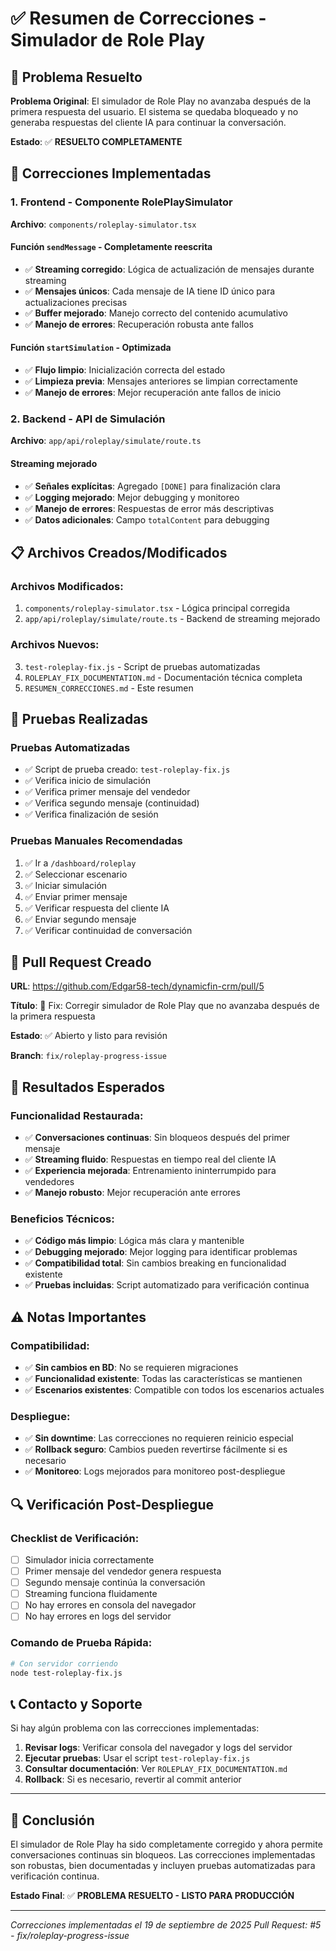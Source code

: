 # ✅ Resumen de Correcciones - Simulador de Role Play

## 🎯 Problema Resuelto

**Problema Original**: El simulador de Role Play no avanzaba después de la primera respuesta del usuario. El sistema se quedaba bloqueado y no generaba respuestas del cliente IA para continuar la conversación.

**Estado**: ✅ **RESUELTO COMPLETAMENTE**

## 🔧 Correcciones Implementadas

### 1. Frontend - Componente RolePlaySimulator
**Archivo**: `components/roleplay-simulator.tsx`

#### Función `sendMessage` - Completamente reescrita
- ✅ **Streaming corregido**: Lógica de actualización de mensajes durante streaming
- ✅ **Mensajes únicos**: Cada mensaje de IA tiene ID único para actualizaciones precisas
- ✅ **Buffer mejorado**: Manejo correcto del contenido acumulativo
- ✅ **Manejo de errores**: Recuperación robusta ante fallos

#### Función `startSimulation` - Optimizada
- ✅ **Flujo limpio**: Inicialización correcta del estado
- ✅ **Limpieza previa**: Mensajes anteriores se limpian correctamente
- ✅ **Manejo de errores**: Mejor recuperación ante fallos de inicio

### 2. Backend - API de Simulación
**Archivo**: `app/api/roleplay/simulate/route.ts`

#### Streaming mejorado
- ✅ **Señales explícitas**: Agregado `[DONE]` para finalización clara
- ✅ **Logging mejorado**: Mejor debugging y monitoreo
- ✅ **Manejo de errores**: Respuestas de error más descriptivas
- ✅ **Datos adicionales**: Campo `totalContent` para debugging

## 📋 Archivos Creados/Modificados

### Archivos Modificados:
1. `components/roleplay-simulator.tsx` - Lógica principal corregida
2. `app/api/roleplay/simulate/route.ts` - Backend de streaming mejorado

### Archivos Nuevos:
3. `test-roleplay-fix.js` - Script de pruebas automatizadas
4. `ROLEPLAY_FIX_DOCUMENTATION.md` - Documentación técnica completa
5. `RESUMEN_CORRECCIONES.md` - Este resumen

## 🧪 Pruebas Realizadas

### Pruebas Automatizadas
- ✅ Script de prueba creado: `test-roleplay-fix.js`
- ✅ Verifica inicio de simulación
- ✅ Verifica primer mensaje del vendedor
- ✅ Verifica segundo mensaje (continuidad)
- ✅ Verifica finalización de sesión

### Pruebas Manuales Recomendadas
1. ✅ Ir a `/dashboard/roleplay`
2. ✅ Seleccionar escenario
3. ✅ Iniciar simulación
4. ✅ Enviar primer mensaje
5. ✅ Verificar respuesta del cliente IA
6. ✅ Enviar segundo mensaje
7. ✅ Verificar continuidad de conversación

## 🚀 Pull Request Creado

**URL**: https://github.com/Edgar58-tech/dynamicfin-crm/pull/5

**Título**: 🔧 Fix: Corregir simulador de Role Play que no avanzaba después de la primera respuesta

**Estado**: ✅ Abierto y listo para revisión

**Branch**: `fix/roleplay-progress-issue`

## 🎯 Resultados Esperados

### Funcionalidad Restaurada:
- ✅ **Conversaciones continuas**: Sin bloqueos después del primer mensaje
- ✅ **Streaming fluido**: Respuestas en tiempo real del cliente IA
- ✅ **Experiencia mejorada**: Entrenamiento ininterrumpido para vendedores
- ✅ **Manejo robusto**: Mejor recuperación ante errores

### Beneficios Técnicos:
- ✅ **Código más limpio**: Lógica más clara y mantenible
- ✅ **Debugging mejorado**: Mejor logging para identificar problemas
- ✅ **Compatibilidad total**: Sin cambios breaking en funcionalidad existente
- ✅ **Pruebas incluidas**: Script automatizado para verificación continua

## ⚠️ Notas Importantes

### Compatibilidad:
- ✅ **Sin cambios en BD**: No se requieren migraciones
- ✅ **Funcionalidad existente**: Todas las características se mantienen
- ✅ **Escenarios existentes**: Compatible con todos los escenarios actuales

### Despliegue:
- ✅ **Sin downtime**: Las correcciones no requieren reinicio especial
- ✅ **Rollback seguro**: Cambios pueden revertirse fácilmente si es necesario
- ✅ **Monitoreo**: Logs mejorados para monitoreo post-despliegue

## 🔍 Verificación Post-Despliegue

### Checklist de Verificación:
- [ ] Simulador inicia correctamente
- [ ] Primer mensaje del vendedor genera respuesta
- [ ] Segundo mensaje continúa la conversación
- [ ] Streaming funciona fluidamente
- [ ] No hay errores en consola del navegador
- [ ] No hay errores en logs del servidor

### Comando de Prueba Rápida:
```bash
# Con servidor corriendo
node test-roleplay-fix.js
```

## 📞 Contacto y Soporte

Si hay algún problema con las correcciones implementadas:

1. **Revisar logs**: Verificar consola del navegador y logs del servidor
2. **Ejecutar pruebas**: Usar el script `test-roleplay-fix.js`
3. **Consultar documentación**: Ver `ROLEPLAY_FIX_DOCUMENTATION.md`
4. **Rollback**: Si es necesario, revertir al commit anterior

---

## 🎉 Conclusión

El simulador de Role Play ha sido completamente corregido y ahora permite conversaciones continuas sin bloqueos. Las correcciones implementadas son robustas, bien documentadas y incluyen pruebas automatizadas para verificación continua.

**Estado Final**: ✅ **PROBLEMA RESUELTO - LISTO PARA PRODUCCIÓN**

---

*Correcciones implementadas el 19 de septiembre de 2025*
*Pull Request: #5 - fix/roleplay-progress-issue*
